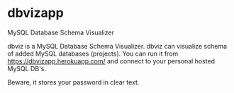 # dbvizapp
MySQL Database Schema Visualizer

dbviz is a MySQL Database Schema Visualizer. dbviz can visualize schema of added MySQL databases (projects). 
You can run it from https://dbvizapp.herokuapp.com/ and connect to your personal hosted MySQL DB's.

Beware, it stores your password in clear text.

